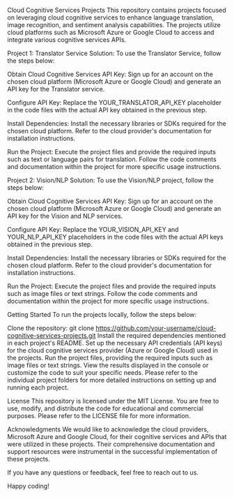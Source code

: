 Cloud Cognitive Services Projects
This repository contains projects focused on leveraging cloud cognitive services to enhance language translation, image recognition, and sentiment analysis capabilities. The projects utilize cloud platforms such as Microsoft Azure or Google Cloud to access and integrate various cognitive services APIs.

Project 1: Translator Service
Solution:
To use the Translator Service, follow the steps below:

Obtain Cloud Cognitive Services API Key: Sign up for an account on the chosen cloud platform (Microsoft Azure or Google Cloud) and generate an API key for the Translator service.

Configure API Key: Replace the YOUR_TRANSLATOR_API_KEY placeholder in the code files with the actual API key obtained in the previous step.

Install Dependencies: Install the necessary libraries or SDKs required for the chosen cloud platform. Refer to the cloud provider's documentation for installation instructions.

Run the Project: Execute the project files and provide the required inputs such as text or language pairs for translation. Follow the code comments and documentation within the project for more specific usage instructions.

Project 2: Vision/NLP
Solution:
To use the Vision/NLP project, follow the steps below:

Obtain Cloud Cognitive Services API Key: Sign up for an account on the chosen cloud platform (Microsoft Azure or Google Cloud) and generate an API key for the Vision and NLP services.

Configure API Key: Replace the YOUR_VISION_API_KEY and YOUR_NLP_API_KEY placeholders in the code files with the actual API keys obtained in the previous step.

Install Dependencies: Install the necessary libraries or SDKs required for the chosen cloud platform. Refer to the cloud provider's documentation for installation instructions.

Run the Project: Execute the project files and provide the required inputs such as image files or text strings. Follow the code comments and documentation within the project for more specific usage instructions.

Getting Started
To run the projects locally, follow the steps below:

Clone the repository: git clone https://github.com/your-username/cloud-cognitive-services-projects.git
Install the required dependencies mentioned in each project's README.
Set up the necessary API credentials (API keys) for the cloud cognitive services provider (Azure or Google Cloud) used in the projects.
Run the project files, providing the required inputs such as image files or text strings.
View the results displayed in the console or customize the code to suit your specific needs.
Please refer to the individual project folders for more detailed instructions on setting up and running each project.

License
This repository is licensed under the MIT License. You are free to use, modify, and distribute the code for educational and commercial purposes. Please refer to the LICENSE file for more information.

Acknowledgments
We would like to acknowledge the cloud providers, Microsoft Azure and Google Cloud, for their cognitive services and APIs that were utilized in these projects. Their comprehensive documentation and support resources were instrumental in the successful implementation of these projects.

If you have any questions or feedback, feel free to reach out to us.

Happy coding!
